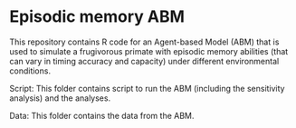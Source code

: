 # Episodic memory ABM

This repository contains R code for an Agent-based Model (ABM) that is used to simulate a frugivorous primate with episodic memory abilities (that can vary in timing accuracy and capacity) under different environmental conditions.

Script: This folder contains script to run the ABM (including the sensitivity analysis) and the analyses.

Data: This folder contains the data from the ABM.
